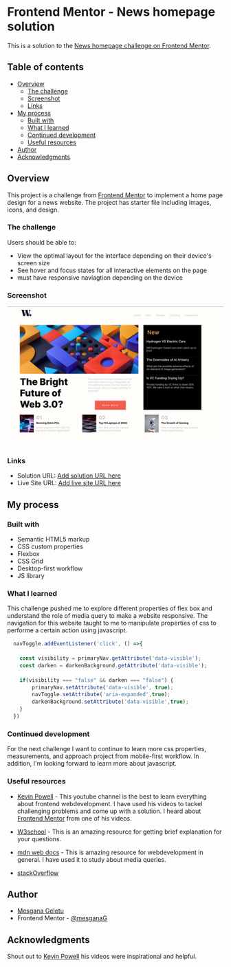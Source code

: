 # Frontend Mentor - News homepage solution

This is a solution to the [News homepage challenge on Frontend Mentor](https://www.frontendmentor.io/challenges/news-homepage-H6SWTa1MFl). 

## Table of contents

- [Overview](#overview)
  - [The challenge](#the-challenge)
  - [Screenshot](#screenshot)
  - [Links](#links)
- [My process](#my-process)
  - [Built with](#built-with)
  - [What I learned](#what-i-learned)
  - [Continued development](#continued-development)
  - [Useful resources](#useful-resources)
- [Author](#author)
- [Acknowledgments](#acknowledgments)

## Overview
This project is a challenge from [Frontend Mentor](https://www.frontendmentor.io) to implement a home page design for a news website. The project has starter file including images, icons, and design.
### The challenge

Users should be able to:

- View the optimal layout for the interface depending on their device's screen size
- See hover and focus states for all interactive elements on the page
- must have responsive naviagtion depending on the device
### Screenshot

![](/assets/images/Screenshot%202023-05-19%20154802.png)

### Links

- Solution URL: [Add solution URL here](https://your-solution-url.com)
- Live Site URL: [Add live site URL here](https://your-live-site-url.com)

## My process

### Built with

- Semantic HTML5 markup
- CSS custom properties
- Flexbox
- CSS Grid
- Desktop-first workflow
- JS library

### What I learned
This challenge pushed me to explore different properties of flex box and understand the role of media query to make a website responsive. The navigation for this website taught to me to manipulate properties of css to performe a certain action using javascript.

```js
  navToggle.addEventListener('click', () =>{

    const visibility = primaryNav.getAttribute('data-visible');
    const darken = darkenBackground.getAttribute('data-visible');

    if(visibility === "false" && darken === "false") {
        primaryNav.setAttribute('data-visible', true);
        navToggle.setAttribute('aria-expanded',true);
        darkenBackground.setAttribute('data-visible',true);
    }
  })
```
### Continued development

For the next challenge I want to continue to learn more css properties, measurements, and approach project from mobile-first workflow. In addition, I'm looking forward to learn more about javascript.

### Useful resources

- [Kevin Powell](https://www.youtube.com/@KevinPowell/featured) - This youtube channel is the best to learn everything about frontend webdevelopment. I have used his videos to tackel  challenging problems and come up with a solution. I heard about [Frontend Mentor](https://www.frontendmentor.io) from one of his videos. 
- [W3school](https://www.w3schools.com) - This is an amazing resource for getting brief explanation for your questions. 

- [mdn web docs](https://developer.mozilla.org/en-US/docs/Web/CSS/CSS_Container_Queries) - This is amazing resource for webdevelopment in general. I have used it to study about media queries.
- [stackOverflow](https://stackoverflow.com/)
## Author

- [Mesgana Geletu](https://www.your-site.com)
- Frontend Mentor - [@mesganaG](https://www.frontendmentor.io/profile/mesganaG)

## Acknowledgments

Shout out to [Kevin Powell](https://www.youtube.com/@KevinPowell/featured) his videos were inspirational and helpful. 
